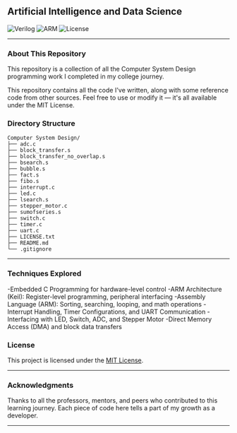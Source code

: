 ## Artificial Intelligence and Data Science

![Verilog](https://img.shields.io/badge/Verilog-Digital%20Design-yellow?logo=circuitverse)
![ARM](https://img.shields.io/badge/ARM-Embedded%20C%20(Keil)-lightgrey?logo=arm)
![License](https://img.shields.io/badge/License-MIT-green)

---

### About This Repository

This repository is a collection of all the Computer System Design programming work I completed in my college journey.


This repository contains all the code I've written, along with some reference code from other sources. Feel free to use or modify it — it's all available under the MIT License.

### Directory Structure
```
Computer System Design/
├── adc.c
├── block_transfer.s
├── block_transfer_no_overlap.s
├── bsearch.s
├── bubble.s
├── fact.s
├── fibo.s
├── interrupt.c
├── led.c
├── lsearch.s
├── stepper_motor.c
├── sumofseries.s
├── switch.c
├── timer.c
├── uart.c
├── LICENSE.txt
├── README.md
└── .gitignore
```
---

### Techniques Explored

-Embedded C Programming for hardware-level control
-ARM Architecture (Keil): Register-level programming, peripheral interfacing
-Assembly Language (ARM): Sorting, searching, looping, and math operations
-Interrupt Handling, Timer Configurations, and UART Communication
-Interfacing with LED, Switch, ADC, and Stepper Motor
-Direct Memory Access (DMA) and block data transfers

### License

This project is licensed under the [MIT License](LICENSE.txt).

---

### Acknowledgments

Thanks to all the professors, mentors, and peers who contributed to this learning journey. Each piece of code here tells a part of my growth as a developer.

---